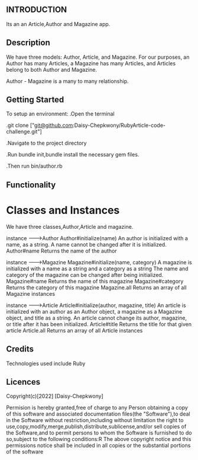 ## INTRODUCTION

Its an an Article,Author and Magazine app.

## Description

We have three models: Author, Article, and Magazine.
For our purposes, an Author has many Articles, a Magazine has many Articles, and Articles belong to both Author and Magazine. 

Author - Magazine is a many to many relationship.


## Getting Started

To setup an environment:
.Open the terminal

.git clone ["git@github.com:Daisy-Chepkwony/RubyArticle-code-challenge.git"]

.Navigate to the project directory

.Run bundle init,bundle install the necessary gem files.

.Then run bin/author.rb



## Functionality

 # Classes and Instances
 We have three classes,Author,Article and magazine.

 instance --->Author
    Author#initialize(name)
        An author is initialized with a name, as a string.
        A name cannot be changed after it is initialized.
    Author#name
        Returns the name of the author

instance --->Magazine
    Magazine#initialize(name, category)
        A magazine is initialized with a name as a string and a category as a string
        The name and category of the magazine can be changed after being initialized.
    Magazine#name
        Returns the name of this magazine
    Magazine#category
        Returns the category of this magazine
    Magazine.all
        Returns an array of all Magazine instances

instance --->Article
    Article#initialize(author, magazine, title)
        An article is initialized with an author as an Author object, a magazine as a Magazine object, and title as a string.
        An article cannot change its author, magazine, or title after it has been initialized.
    Article#title
        Returns the title for that given article
    Article.all
        Returns an array of all Article instances



## Credits

Technologies used include Ruby 

## Licences

Copyright(c)[2022] [Daisy-Chepkwony]

Permision is hereby granted,free of charge to any Person obtaining a copy of this software and associated documentation files(the "Software"),to deal in the Software without restriction,including without limitation the right to use,copy,modify,merge,publish,distribute,sublicense,and/or sell copies of the Software,and to permit persons to whom the Software is furnished to do so,subject to the following conditions:R The above copyright notice and this permissions notice shall be included in all copies or the substantial portions of the software